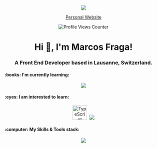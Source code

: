 

<div align="center"><img src="https://marcosfraga.ch/img/thumbnail.png"></div>

<p></p>

<div align="center">
  <a href="https://marcosfraga.ch/" target="_blank">Personal Website</a>
 </div>
 
 <p></p>

<div align="center">
  <img src="https://camo.githubusercontent.com/56f6e3ac09e0c5f9d1c11be1bde42b165894e4f11bd4c3ca41ed91c0e59b0ec9/68747470733a2f2f6b6f6d617265762e636f6d2f67687076632f3f757365726e616d653d534f4352414d424c4c45" alt="Profile Views Counter">
</div>


<h1 align="center">Hi 👋, I'm Marcos Fraga!</h1>
<h3 align="center">A Front End Developer based in Lausanne, Switzerland.</h3>

<p></p>
<p></p>

<h4 align="left">
:books: I'm currently learning:
</h4>

<p align="center">
  <a href="https://skillicons.dev">
    <img src="https://skillicons.dev/icons?i=mysql,mongodb,graphql" />
  </a>
</p>

<p></p>

<h4 align="left">
:eyes: I am interested to learn:
</h4>
<p align="center">
  <img src="https://raw.githubusercontent.com/danielcranney/readme-generator/main/public/icons/skills/typescript-colored.svg" width="46" height="46" alt="TypeScript" />&nbsp;
  <a href="https://skillicons.dev"> 
    <img src="https://skillicons.dev/icons?i=vue,angular,svg" />
  </a>
</p>

<p></p>

<h4 align="left">
:computer: My Skills & Tools stack:
</h4>
<p align="center">
  <a href="https://skillicons.dev">
    <img src="https://skillicons.dev/icons?i=html,css,js,react,nodejs,git,bootstrap,jquery,express,py" />
  </a>
</p>


